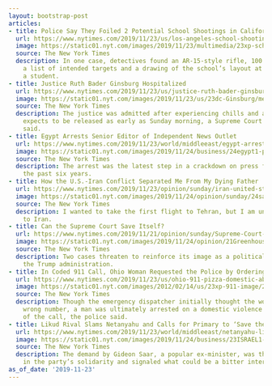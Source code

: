 ```yaml
---
layout: bootstrap-post
articles:
- title: Police Say They Foiled 2 Potential School Shootings in California
  url: https://www.nytimes.com/2019/11/23/us/los-angeles-school-shooting-threat.html
  image: https://static01.nyt.com/images/2019/11/23/multimedia/23xp-schoolthreats/23xp-schoolthreats-facebookJumbo.jpg
  source: The New York Times
  description: In one case, detectives found an AR-15-style rifle, 100 rounds of ammunition,
    a list of intended targets and a drawing of the school’s layout at the home of
    a student.
- title: Justice Ruth Bader Ginsburg Hospitalized
  url: https://www.nytimes.com/2019/11/23/us/justice-ruth-bader-ginsburg-hospitalized.html
  image: https://static01.nyt.com/images/2019/11/23/us/23dc-Ginsburg/merlin_163592514_14f1a38f-6190-4d1e-9a4c-996327bb485d-facebookJumbo.jpg
  source: The New York Times
  description: The justice was admitted after experiencing chills and a fever and
    expects to be released as early as Sunday morning, a Supreme Court spokeswoman
    said.
- title: Egypt Arrests Senior Editor of Independent News Outlet
  url: https://www.nytimes.com/2019/11/23/world/middleeast/egypt-arrests-senior-editor-of-independent-news-outlet.html
  image: https://static01.nyt.com/images/2019/11/24/business/24egypt1-print/24egypt-01-facebookJumbo.jpg
  source: The New York Times
  description: The arrest was the latest step in a crackdown on press freedom over
    the past six years.
- title: How the U.S.-Iran Conflict Separated Me From My Dying Father
  url: https://www.nytimes.com/2019/11/23/opinion/sunday/iran-united-states-conflict.html
  image: https://static01.nyt.com/images/2019/11/24/opinion/sunday/24samimi/24samimi-facebookJumbo.jpg
  source: The New York Times
  description: I wanted to take the first flight to Tehran, but I am unable to travel
    to Iran.
- title: Can the Supreme Court Save Itself?
  url: https://www.nytimes.com/2019/11/21/opinion/sunday/Supreme-Court-DACA-Trump-taxes.html
  image: https://static01.nyt.com/images/2019/11/24/opinion/21Greenhouse/21Greenhouse-facebookJumbo.jpg
  source: The New York Times
  description: Two cases threaten to reinforce its image as a political captive of
    the Trump administration.
- title: In Coded 911 Call, Ohio Woman Requested the Police by Ordering a Pizza
  url: https://www.nytimes.com/2019/11/23/us/ohio-911-pizza-domestic-abuse.html
  image: https://static01.nyt.com/images/2012/02/14/us/23xp-911-image/23xp-911-image-facebookJumbo-v2.jpg
  source: The New York Times
  description: Though the emergency dispatcher initially thought the woman had the
    wrong number, a man was ultimately arrested on a domestic violence charge because
    of the call, the police said.
- title: Likud Rival Slams Netanyahu and Calls for Primary to ‘Save the Country’
  url: https://www.nytimes.com/2019/11/23/world/middleeast/netanyahu-likud-saar-israel.html
  image: https://static01.nyt.com/images/2019/11/24/business/23ISRAEL1-print/23ISRAEL-01-facebookJumbo.jpg
  source: The New York Times
  description: The demand by Gideon Saar, a popular ex-minister, was the first crack
    in the party’s solidarity and signaled what could be a bitter internecine fight.
as_of_date: '2019-11-23'
---
```



